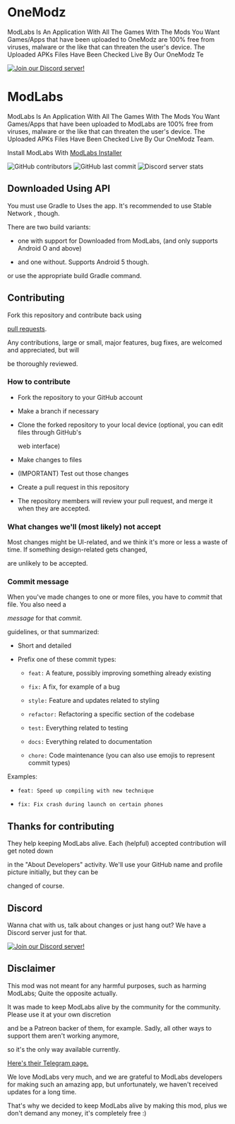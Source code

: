 # OneModz
ModLabs Is An Application With All The Games With The Mods You Want
Games/Apps that have been uploaded to OneModz are 100% free from viruses, malware or the like that can threaten the user's device.
The Uploaded APKs Files Have Been Checked Live By Our OneModz Te


   [![Join our Discord server!](https://media.discordapp.net/attachments/991069266486919268/993260753538777088/20220704_035916.jpg)](https://discord.gg/WNrPyBUZsE)

# ModLabs

ModLabs Is An Application With All The Games With The Mods You Want Games/Apps that have been uploaded to ModLabs are 100% free from viruses, malware or the like that can threaten the user's device. The Uploaded APKs Files Have Been Checked Live By Our OneModz Team.

Install ModLabs With [ ModLabs Installer ](https://github.com/MikuuModz/ModLabsInstaller)

![GitHub contributors](https://img.shields.io/github/contributors/Sketchware-Pro/Sketchware-Pro) ![GitHub last commit](https://img.shields.io/github/last-commit/Sketchware-Pro/Sketchware-Pro) ![Discord server stats](https://img.shields.io/discord/790686719753846785)

## Downloaded Using API

You must use Gradle to Uses the app. It's recommended to use Stable Network , though.

There are two build variants:

 - one with support for Downloaded from ModLabs, (and only supports Android O and above)

 - and one without. Supports Android 5 though.

or use the appropriate build Gradle command.

## Contributing

Fork this repository and contribute back using

[pull requests](https://github.com/ModLabsOfficial/ModLabs/pulls).

Any contributions, large or small, major features, bug fixes, are welcomed and appreciated, but will

be thoroughly reviewed.

### How to contribute

- Fork the repository to your GitHub account

- Make a branch if necessary

- Clone the forked repository to your local device (optional, you can edit files through GitHub's

  web interface)

- Make changes to files

- (IMPORTANT) Test out those changes

- Create a pull request in this repository

- The repository members will review your pull request, and merge it when they are accepted.

### What changes we'll (most likely) not accept

Most changes might be UI-related, and we think it's more or less a waste of time. If something design-related gets changed,

are unlikely to be accepted.

### Commit message

When you've made changes to one or more files, you have to *commit* that file. You also need a

*message* for that *commit*.

guidelines, or that summarized:

- Short and detailed

- Prefix one of these commit types:

   - `feat:` A feature, possibly improving something already existing

   - `fix:` A fix, for example of a bug

   - `style:` Feature and updates related to styling

   - `refactor:` Refactoring a specific section of the codebase

   - `test:` Everything related to testing

   - `docs:` Everything related to documentation

   - `chore:` Code maintenance (you can also use emojis to represent commit types)

Examples:

 - `feat: Speed up compiling with new technique`

 - `fix: Fix crash during launch on certain phones`

## Thanks for contributing

They help keeping ModLabs alive. Each (helpful) accepted contribution will get noted down

in the "About Developers" activity. We'll use your GitHub name and profile picture initially, but they can be

changed of course.

## Discord

Wanna chat with us, talk about changes or just hang out? We have a Discord server just for that.

[![Join our Discord server!](https://media.discordapp.net/attachments/991069266486919268/993431470339272784/20220704_152043.jpg)](https://discord.gg/WNrPyBUZsE)

## Disclaimer

This mod was not meant for any harmful purposes, such as harming ModLabs; Quite the opposite actually.

It was made to keep ModLabs alive by the community for the community. Please use it at your own discretion

and be a Patreon backer of them, for example. Sadly, all other ways to support them aren't working anymore,

so it's the only way available currently.

[Here's their Telegram page.](https://t.me/ModLabs72)

We love ModLabs very much, and we are grateful to ModLabs developers for making such an amazing app, but unfortunately, we haven't received updates for a long time.

That's why we decided to keep ModLabs alive by making this mod, plus we don't demand any money, it's completely free :)
